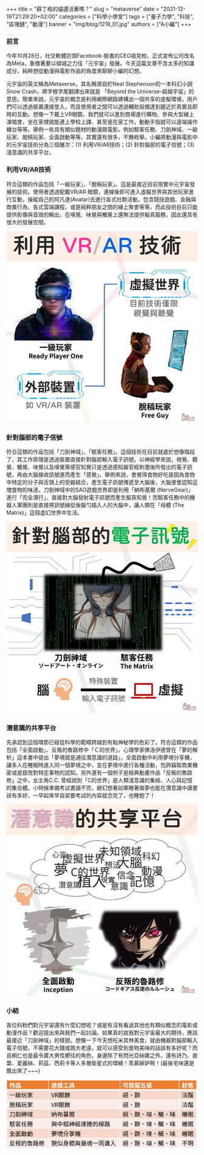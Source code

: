 +++
title = "薛丁格的貓還活著嗎？"
slug = "metaverse"
date = "2021-12-19T21:29:20+02:00"
categories = ["科學小學堂"]
tags = ["量子力學", "科技", "區塊鏈", "動漫"]
banner = "img/blog/1219_01.jpg"
authors = ["A小編"]
+++

### 前言

今年10月28日，社交軟體巨頭Facebook-臉書的CEO祖克柏，正式宣佈公司改名為Meta，象徵著要以傾城之力往「元宇宙」發展。今天這篇文章不含太多的知識成分，純粹想從動漫與電影作品的角度來聊聊小編的幻想。

元宇宙的英文稱為Metaverse，其名稱源自於Neal Stephenson的一本科幻小說Snow Crash，將字根字尾翻譯出來就是 「Beyond the Universe–超越宇宙」的意思。簡單來說，元宇宙的概念是利用網際網路建構出一個共享的虛擬環境，用戶們可以透過裝置連接登入，而且使用者之間可以透過輔助設備達到趨近於真實且即時的互動。想像一下戴上VR眼鏡，我們就可以進到商場進行購物、參與大型線上演唱會，坐在家裡就能連上學校上課、甚至是在家工作，動動手指就可以遠端操作機台等等。舉例一些具有類似題材的動漫跟電影，例如駭客任務、刀劍神域、一級玩家、脫稿玩家、全面啟動等等，其實還有很多，不勝枚舉。小編將動漫與電影中的元宇宙技術分為三個層次：(1) 利用VR/AR技術；(2) 針對腦部的電子信號；(3) 淺意識的共享平台。

### 利用VR/AR技術

符合這類的作品包括「一級玩家」、「脫稿玩家」。這是最接近目前現實中元宇宙發展的技術。使用者透過配戴VR/AR 眼鏡，連線後即可進入虛擬世界與其他玩家進行互動，操縱自己的阿凡達(Avatar)去進行各式社群活動，包含競技遊戲、金融與商業行為、各式雲端課程、或是純粹朋友之間的線上聚會等等。而此技術目前只能提供影像與音效的輸出，在嗅覺、味覺與觸覺上還無法提供擬真服務，因此還具有很大的發展空間。

![character](/img/blog/1219_02.jpg "利用 VR/AR 技術的可能")

### 針對腦部的電子信號

符合這類的作品包括「刀劍神域」、「駭客任務」。這個技術在目前就處於想像階段了，其工作原理是透過裝置直接針對腦部輸入電子訊號。以神經學來說，視覺、聽覺、觸覺、味覺以及嗅覺等感官知覺只是透過感知器官經刺激後所發出的電子訊號，再由大腦接收訊號進而產生「感覺」。舉例來說，會覺得食物好吃是因為食物中特定的分子與舌頭上的受器結合，產生電子訊號傳遞至大腦後，大腦便會認知這塊食物的味道。刀劍神域中的SAO遊戲世界即是利用「納布基爾 (NerveGear)」進行「完全潛行」，直接對大腦發射電子訊號而產生擬真知覺！而駭客任務中的機器人軍團則是直接將訊號線從後腦勺插入人的大腦中，讓人類在「母體 (The Matrix)」這個虛幻世界中生活。

![character](/img/blog/1219_03.jpg "利用 VR/AR 技術的可能")

### 潛意識的共享平台

先承認到這個環節已經從科學的範疇跨越到有點神秘學的色彩了。符合這類的作品包括「全面啟動」、反叛的魯路修中「Ｃ的世界」。心理學家佛洛伊德曾在「夢的解析」這本書中提出「夢境就是通往潛意識的道路」，全面啟動中利用夢境分享機，讓多人在睡眠時進入同一個夢境之中，並在夢境中進行各種活動，包跨竊取商業機密或是竄改對特定事物的認知。另外還有一個例子是經典動畫作品「反叛的魯路修」之中，女主角C.C. 曾經說到「C的世界」是人類淺意識的集結、人心與記憶的集合體。小時候準備考試書讀不完，總幻想著如果睡著做夢也能在潛意識中讀書該有多好，一早起來早自習要考試的內容就念完了，也睡飽了！

![character](/img/blog/1219_04.jpg "利用潛意識進入另一個世界，真的有可能？")

### 小結
各位科粉們對元宇宙還有什麼幻想呢？或是有沒有看過其他也有類似概念的電影或動漫作品？歡迎提出來與我們一起討論。如果真的說我對元宇宙最大的期待，應該最接近「刀劍神域」的樣貌。想像一下今天想吃米其林美食，就由機器對腦部輸入電子信號，不需要花大錢或跑大老遠，就可以感受到食物美味的話該有多好呢？而且桐仁也是最令廣大男性嚮往的角色，身邊除了有閃光亞絲娜之外，還有詩乃、直葉、愛麗絲、莉茲、西莉卡等人多層衛星式的環繞！羨慕嫉妒啊！(最後宅味還是飄出來了~~~)

![character](/img/blog/1219_05.jpg "各種可能的元宇宙形式")